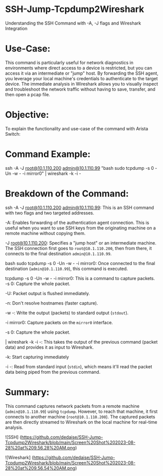 # SSH-Jump-Tcpdump2Wireshark
Understanding the SSH Command with -A, -J flags and Wireshark Integration 
 
   
# Use-Case: 

 This command is particularly useful for network diagnostics in environments where direct access to a device is restricted, but you can access it via an intermediate or "jump" host.  By forwarding the SSH agent, you leverage your local machine's credentials to authenticate to the target device. The immediate analysis in Wireshark allows you to visually inspect and troubleshoot the network traffic without having to save, transfer, and then open a pcap file. 
 
# Objective: 
 To explain the functionality and use-case of the command with Arista Switch: 
 
# Command Example: 

ssh -A -J root@10.1.110.200 admin@10.1.110.99 "bash sudo tcpdump -s 0 -Un -w - -i mirror0" | wireshark -k -i - 
 
# Breakdown of the Command: 
  
ssh -A -J root@10.1.110.200 admin@10.1.110.99: This is an SSH command with two flags and two targeted addresses. 

 -A: Enables forwarding of the authentication agent connection. This is useful when you want to use SSH keys from the originating machine on a remote machine without copying them. 

 -J root@10.1.110.200: Specifies a "jump host" or an intermediate machine. The SSH connection first goes to `root@10.1.110.200`, then from there, it connects to the final destination `admin@10.1.110.99`. 
  
bash sudo tcpdump -s 0 -Un -w - -i mirror0: Once connected to the final destination (`admin@10.1.110.99`), this command is executed. 

tcpdump -s 0 -Un -w - -i mirror0: This is a command to capture packets.  
 -s 0: Capture the whole packet. 

 -U: Packet output is flushed immediately. 
 
 -n: Don't resolve hostnames (faster capture). 
 
 -w -: Write the output (packets) to standard output (`stdout`). 
 
 -i mirror0: Capture packets on the `mirror0` interface. 
 
 -s 0: Capture the whole packet. 
  
| wireshark -k -i -: This takes the output of the previous command (packet data) and provides it as input to Wireshark. 

 -k: Start capturing immediately 

 -i -: Read from standard input (`stdin`), which means it'll read the packet data being piped from the previous command. 
   
# Summary: 
  
This command captures network packets from a remote machine (`admin@10.1.110.99`) using `tcpdump`. However, to reach that machine, it first connects to another machine (`root@10.1.110.200`). The captured packets are then directly streamed to Wireshark on the local machine for real-time analysis. 

![SSH] (https://github.com/dedaise/SSH-Jump-Tcpdump2Wireshark/blob/main/Screen%20Shot%202023-08-28%20at%209.56.28%20AM.png)

![Wireshark] (https://github.com/dedaise/SSH-Jump-Tcpdump2Wireshark/blob/main/Screen%20Shot%202023-08-28%20at%209.56.54%20AM.png)
